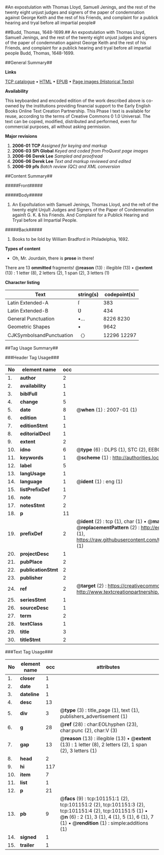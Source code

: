 #An expostulation with Thomas Lloyd, Samuell Jenings, and the rest of the twenty eight unjust judges and signers of the paper of condemnation against George Keith and the rest of his Friends, and complaint for a publick hearing and tryal before all impartial people#

##Budd, Thomas, 1648-1699.##
An expostulation with Thomas Lloyd, Samuell Jenings, and the rest of the twenty eight unjust judges and signers of the paper of condemnation against George Keith and the rest of his Friends, and complaint for a publick hearing and tryal before all impartial people
Budd, Thomas, 1648-1699.

##General Summary##

**Links**

[TCP catalogue](http://www.ota.ox.ac.uk/tcp/)  • 
[HTML](http://tei.it.ox.ac.uk/tcp/Texts-HTML/free/A30/A30013.html)  • 
[EPUB](http://tei.it.ox.ac.uk/tcp/Texts-EPUB/free/A30/A30013.epub) • 
[Page images (Historical Texts)](https://data.historicaltexts.jisc.ac.uk/view?pubId=eebo-13664271e&pageId=eebo-13664271e-101151-1)

**Availability**

This keyboarded and encoded edition of the
	       work described above is co-owned by the institutions
	       providing financial support to the Early English Books
	       Online Text Creation Partnership. This Phase I text is
	       available for reuse, according to the terms of Creative
	       Commons 0 1.0 Universal. The text can be copied,
	       modified, distributed and performed, even for
	       commercial purposes, all without asking permission.

**Major revisions**

1. __2006-01__ __TCP__ *Assigned for keying and markup*
1. __2006-03__ __SPi Global__ *Keyed and coded from ProQuest page images*
1. __2006-06__ __Derek Lee__ *Sampled and proofread*
1. __2006-06__ __Derek Lee__ *Text and markup reviewed and edited*
1. __2006-09__ __pfs__ *Batch review (QC) and XML conversion*

##Content Summary##

#####Front#####

#####Body#####

1. An Expoſtulation with Samuell Jenings, Thomas Lloyd, and the reſt of the twenty eight Unjuſt Judges and Signers of the Paper of Condemnation againſt G. K. & his Friends. And Complaint for a Publick Hearing and Tryal before all Impartial People.

#####Back#####

1. Books to be ſold by William Bradford in Philadelphia, 1692.

**Types of content**

  * Oh, Mr. Jourdain, there is **prose** in there!

There are 13 **ommitted** fragments! 
 @__reason__ (13) : illegible (13)  •  @__extent__ (13) : 1 letter (8), 2 letters (2), 1 span (2), 3 letters (1)

**Character listing**


|Text|string(s)|codepoint(s)|
|---|---|---|
|Latin Extended-A|ſ|383|
|Latin Extended-B|Ʋ|434|
|General Punctuation|•…|8226 8230|
|Geometric Shapes|▪|9642|
|CJKSymbolsandPunctuation|〈〉|12296 12297|

##Tag Usage Summary##

###Header Tag Usage###

|No|element name|occ|attributes|
|---|---|---|---|
|1.|__author__|2||
|2.|__availability__|1||
|3.|__biblFull__|1||
|4.|__change__|5||
|5.|__date__|8| @__when__ (1) : 2007-01 (1)|
|6.|__edition__|1||
|7.|__editionStmt__|1||
|8.|__editorialDecl__|1||
|9.|__extent__|2||
|10.|__idno__|6| @__type__ (6) : DLPS (1), STC (2), EEBO-CITATION (1), OCLC (1), VID (1)|
|11.|__keywords__|1| @__scheme__ (1) : http://authorities.loc.gov/ (1)|
|12.|__label__|5||
|13.|__langUsage__|1||
|14.|__language__|1| @__ident__ (1) : eng (1)|
|15.|__listPrefixDef__|1||
|16.|__note__|7||
|17.|__notesStmt__|2||
|18.|__p__|11||
|19.|__prefixDef__|2| @__ident__ (2) : tcp (1), char (1)  •  @__matchPattern__ (2) : ([0-9\-]+):([0-9IVX]+) (1), (.+) (1)  •  @__replacementPattern__ (2) : http://eebo.chadwyck.com/downloadtiff?vid=$1&page=$2 (1), https://raw.githubusercontent.com/textcreationpartnership/Texts/master/tcpchars.xml#$1 (1)|
|20.|__projectDesc__|1||
|21.|__pubPlace__|2||
|22.|__publicationStmt__|2||
|23.|__publisher__|2||
|24.|__ref__|2| @__target__ (2) : https://creativecommons.org/publicdomain/zero/1.0/ (1), http://www.textcreationpartnership.org/docs/. (1)|
|25.|__seriesStmt__|1||
|26.|__sourceDesc__|1||
|27.|__term__|2||
|28.|__textClass__|1||
|29.|__title__|3||
|30.|__titleStmt__|2||


###Text Tag Usage###

|No|element name|occ|attributes|
|---|---|---|---|
|1.|__closer__|1||
|2.|__date__|1||
|3.|__dateline__|1||
|4.|__desc__|13||
|5.|__div__|3| @__type__ (3) : title_page (1), text (1), publishers_advertisement (1)|
|6.|__g__|28| @__ref__ (28) : char:EOLhyphen (23), char:punc (2), char:V (3)|
|7.|__gap__|13| @__reason__ (13) : illegible (13)  •  @__extent__ (13) : 1 letter (8), 2 letters (2), 1 span (2), 3 letters (1)|
|8.|__head__|2||
|9.|__hi__|117||
|10.|__item__|7||
|11.|__list__|1||
|12.|__p__|21||
|13.|__pb__|9| @__facs__ (9) : tcp:101151:1 (2), tcp:101151:2 (2), tcp:101151:3 (2), tcp:101151:4 (2), tcp:101151:5 (1)  •  @__n__ (6) : 2 (1), 3 (1), 4 (1), 5 (1), 6 (1), 7 (1)  •  @__rendition__ (1) : simple:additions (1)|
|14.|__signed__|1||
|15.|__trailer__|1||
